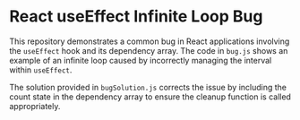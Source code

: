 # React useEffect Infinite Loop Bug

This repository demonstrates a common bug in React applications involving the `useEffect` hook and its dependency array.  The code in `bug.js` shows an example of an infinite loop caused by incorrectly managing the interval within `useEffect`.

The solution provided in `bugSolution.js` corrects the issue by including the count state in the dependency array to ensure the cleanup function is called appropriately.